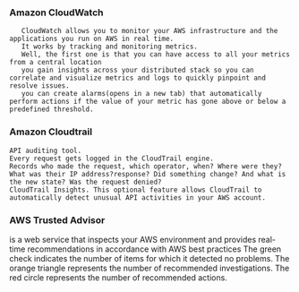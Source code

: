 ### Amazon CloudWatch
```
   CloudWatch allows you to monitor your AWS infrastructure and the applications you run on AWS in real time.
   It works by tracking and monitoring metrics. 
   Well, the first one is that you can have access to all your metrics from a central location
   you gain insights across your distributed stack so you can correlate and visualize metrics and logs to quickly pinpoint and resolve issues.
   you can create alarms(opens in a new tab) that automatically perform actions if the value of your metric has gone above or below a predefined threshold. 
```
### Amazon Cloudtrail
  ```
  API auditing tool.
  Every request gets logged in the CloudTrail engine. 
  Records who made the request, which operator, when? Where were they? What was their IP address?response? Did something change? And what is the new state? Was the request denied? 
  CloudTrail Insights. This optional feature allows CloudTrail to automatically detect unusual API activities in your AWS account. 
  ```

### AWS Trusted Advisor
  is a web service that inspects your AWS environment and provides real-time recommendations in accordance with AWS best practices
  The green check indicates the number of items for which it detected no problems.
  The orange triangle represents the number of recommended investigations.
  The red circle represents the number of recommended actions.
